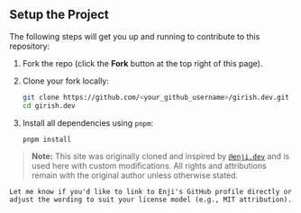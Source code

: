 ## Setup the Project

The following steps will get you up and running to contribute to this repository:

1. Fork the repo (click the **Fork** button at the top right of this page).
2. Clone your fork locally:

   ```bash
   git clone https://github.com/<your_github_username>/girish.dev.git
   cd girish.dev
   ```

3. Install all dependencies using `pnpm`:

   ```bash
   pnpm install
   ```

> **Note:** This site was originally cloned and inspired by [`@enji.dev`](https://github.com/enji-dev) and is used here with custom modifications.
> All rights and attributions remain with the original author unless otherwise stated.

```
Let me know if you'd like to link to Enji's GitHub profile directly or adjust the wording to suit your license model (e.g., MIT attribution).
```

